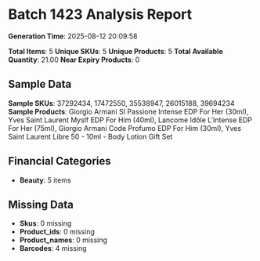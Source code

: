 # Batch 1423 Analysis Report

**Generation Time**: 2025-08-12 20:09:58

**Total Items**: 5
**Unique SKUs**: 5
**Unique Products**: 5
**Total Available Quantity**: 21.00
**Near Expiry Products**: 0

## Sample Data
**Sample SKUs**: 37292434, 17472550, 35538947, 26015188, 39694234
**Sample Products**: Giorgio Armani SI Passione Intense EDP For Her (30ml), Yves Saint Laurent Myslf EDP For Him (40ml), Lancome Idôle L'Intense EDP For Her (75ml), Giorgio Armani Code Profumo EDP For Him (30ml), Yves Saint Laurent Libre 50 - 10ml - Body Lotion Gift Set

## Financial Categories
- **Beauty**: 5 items

## Missing Data
- **Skus**: 0 missing
- **Product_ids**: 0 missing
- **Product_names**: 0 missing
- **Barcodes**: 4 missing
